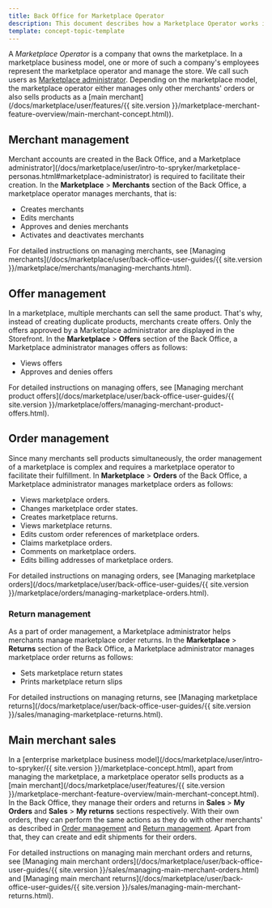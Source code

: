 ```yaml
---
title: Back Office for Marketplace Operator
description: This document describes how a Marketplace Operator works in the Back Office.
template: concept-topic-template
---
```


A *Marketplace Operator* is a company that owns the marketplace. In a marketplace business model, one or more of such a company's employees represent the marketplace operator and manage the store. We call such users as [Marketplace administrator](/docs/marketplace/user/intro-to-spryker/marketplace-personas.html#marketplace-administrator). Depending on the marketplace model, the marketplace operator either manages only other merchants' orders or also sells products as a [main merchant](/docs/marketplace/user/features/{{ site.version }}/marketplace-merchant-feature-overview/main-merchant-concept.html)).  

## Merchant management

Merchant accounts are created in the Back Office, and a Marketplace administrator](/docs/marketplace/user/intro-to-spryker/marketplace-personas.html#marketplace-administrator) is required to facilitate their creation. In the **Marketplace** > **Merchants** section of the Back Office, a marketplace operator manages merchants, that is:

* Creates merchants
* Edits merchants
* Approves and denies merchants
* Activates and deactivates merchants

For detailed instructions on managing merchants, see [Managing merchants](/docs/marketplace/user/back-office-user-guides/{{ site.version }}/marketplace/merchants/managing-merchants.html).

## Offer management

In a marketplace, multiple merchants can sell the same product. That's why, instead of creating duplicate products, merchants create offers. Only the offers approved by a Marketplace administrator are displayed in the Storefront. In the **Marketplace** > **Offers** section of the Back Office, a Marketplace administrator manages offers as follows:

* Views offers
* Approves and denies offers

For detailed instructions on managing offers, see [Managing merchant product offers](/docs/marketplace/user/back-office-user-guides/{{ site.version }}/marketplace/offers/managing-merchant-product-offers.html).

## Order management

Since many merchants sell products simultaneously, the order management of a marketplace is complex and requires a marketplace operator to facilitate their fulfillment. In **Marketplace** > **Orders** of the Back Office, a Marketplace administrator manages marketplace orders as follows:

* Views marketplace orders.
* Changes marketplace order states.
* Creates marketplace returns.
* Views marketplace returns.
* Edits custom order references of marketplace orders.
* Claims marketplace orders.
* Comments on marketplace orders.
* Edits billing addresses of marketplace orders.

For detailed instructions on managing orders, see [Managing marketplace orders](/docs/marketplace/user/back-office-user-guides/{{ site.version }}/marketplace/orders/managing-marketplace-orders.html).

### Return management

As a part of order management, a Marketplace administrator helps merchants manage marketplace order returns. In the **Marketplace** > **Returns** section of the Back Office, a Marketplace administrator manages marketplace order returns as follows:

* Sets marketplace return states
* Prints marketplace return slips

For detailed instructions on managing returns, see [Managing marketplace returns](/docs/marketplace/user/back-office-user-guides/{{ site.version }}/sales/managing-marketplace-returns.html).


## Main merchant sales

In a [enterprise marketplace business model](/docs/marketplace/user/intro-to-spryker/{{ site.version }}/marketplace-concept.html), apart from managing the marketplace, a marketplace operator sells products as a [main merchant](/docs/marketplace/user/features/{{ site.version }}/marketplace-merchant-feature-overview/main-merchant-concept.html). In the Back Office, they manage their orders and returns in **Sales** > **My Orders** and **Sales** > **My returns** sections respectively. With their own orders, they can perform the same actions as they do with other merchants' as described in [Order management](#order-management) and [Return management](#return-management). Apart from that, they can create and edit shipments for their orders.

For detailed instructions on managing main merchant orders and returns, see [Managing main merchant orders](/docs/marketplace/user/back-office-user-guides/{{ site.version }}/sales/managing-main-merchant-orders.html) and [Managing main merchant returns](/docs/marketplace/user/back-office-user-guides/{{ site.version }}/sales/managing-main-merchant-returns.html).
